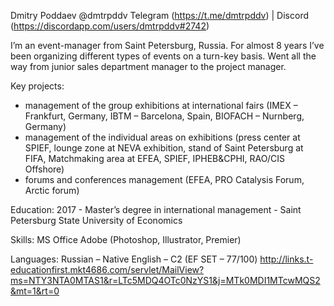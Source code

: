 Dmitry Poddaev
@dmtrpddv 
Telegram (https://t.me/dmtrpddv) | Discord (https://discordapp.com/users/dmtrpddv#2742)

I’m an event-manager from Saint Petersburg, Russia. For almost 8 years I’ve been organizing different types of events on a turn-key basis. Went all the way from junior sales department manager to the project manager.

Key projects:
- management of the group exhibitions at international fairs (IMEX – Frankfurt, Germany, IBTM – Barcelona, Spain, BIOFACH – Nurnberg, Germany)
- management of the individual areas on exhibitions (press center at SPIEF, lounge zone at NEVA exhibition, stand of Saint Petersburg at FIFA, Matchmaking area at EFEA, SPIEF, IPHEB&CPHI, RAO/CIS Offshore)
- forums and conferences management (EFEA, PRO Catalysis Forum, Arctic forum)

Education:
2017 - Master’s degree in international management - Saint Petersburg State University of Economics

Skills:
MS Office
Adobe (Photoshop, Illustrator, Premier)

Languages:
Russian – Native
English – C2 (EF SET – 77/100) http://links.t-educationfirst.mkt4686.com/servlet/MailView?ms=NTY3NTA0MTAS1&r=LTc5MDQ4OTc0NzYS1&j=MTk0MDI1MTcwMQS2&mt=1&rt=0